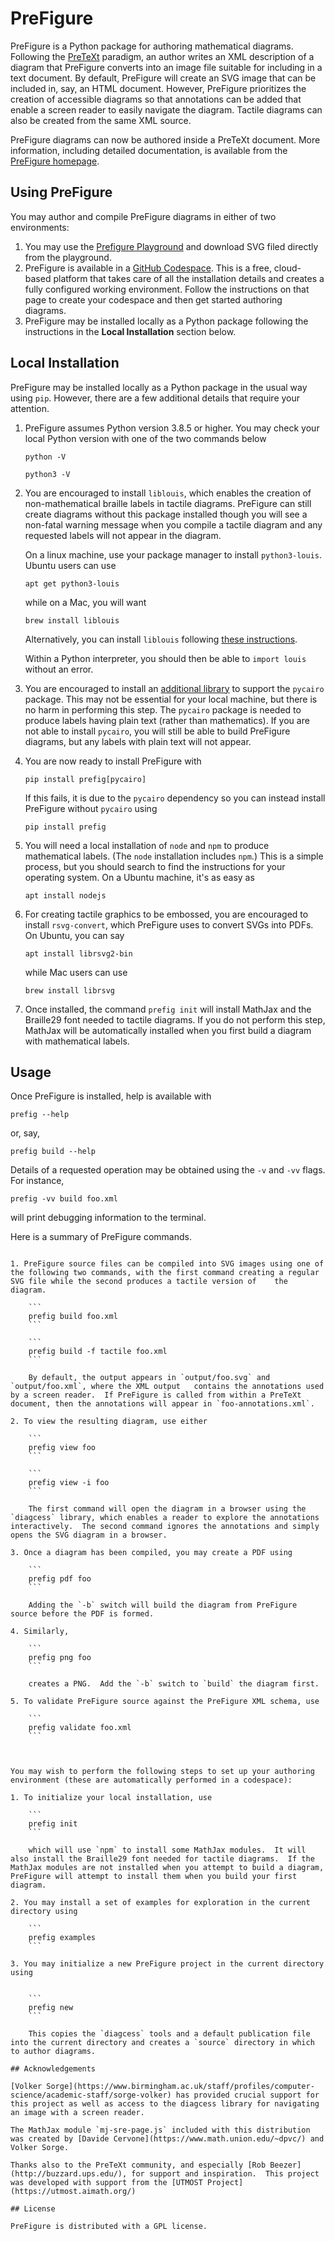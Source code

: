 # PreFigure

PreFigure is a Python package for authoring mathematical diagrams.  Following the [PreTeXt](https://pretextbook.org/) paradigm, an author writes an XML description of a diagram that PreFigure converts into an image file suitable for including in a text document.  By default, PreFigure will create an SVG image that can be included in, say, an HTML document. However, PreFigure prioritizes the creation of accessible diagrams so that annotations can be added that enable a screen reader to easily navigate the diagram.  Tactile diagrams can also be created from the same XML source.

PreFigure diagrams can now be authored inside a PreTeXt document.  More information, including detailed documentation, is available from the [PreFigure homepage](https://prefigure.org).

## Using PreFigure

You may author and compile PreFigure diagrams in either of two environments:

1. You may use the [Prefigure Playground](https://davidaustinm.github.io/prefigure/) and download SVG filed directly from the playground.
2. PreFigure is available in a [GitHub Codespace](https://github.com/davidaustinm/prefigure-codespace).  This is a free, cloud-based platform that takes care of all the installation details and creates a fully configured working environment.  Follow the instructions on that page to create your codespace and then get started authoring diagrams.
3. PreFigure may be installed locally as a Python package following the instructions in the **Local Installation** section below.

## Local Installation

PreFigure may be installed locally as a Python package in the usual way using `pip`.  However, there are a few additional details that require your attention.

1. PreFigure assumes Python version 3.8.5 or higher.  You may check your local Python version with one of the two commands below

    ```
    python -V
    ```

    ```
    python3 -V
    ```

2. You are encouraged to install `liblouis`, which enables the creation of non-mathematical braille labels in tactile diagrams.  PreFigure can still create diagrams without this package installed though you will see a non-fatal warning message when you compile a tactile diagram and any requested labels will not appear in the diagram.

    On a linux machine, use your package manager to install `python3-louis`.  Ubuntu users can use

    ```
    apt get python3-louis
    ```

    while on a Mac, you will want

    ```
    brew install liblouis
    ```

    Alternatively, you can install `liblouis` following [these instructions](https://liblouis.io/downloads/). 

    Within a Python interpreter, you should then be able to `import louis` without an error.

3. You are encouraged to install an [additional library](https://pycairo.readthedocs.io/en/latest/getting_started.html) to support the `pycairo` package.  This may not be essential for your local machine, but there is no harm in performing this step.  The `pycairo` package is needed to produce labels having plain text (rather than mathematics).  If you are not able to install `pycairo`, you will still be able to build PreFigure diagrams, but any labels with plain text will not appear.

4. You are now ready to install PreFigure with

    ```
    pip install prefig[pycairo]
    ```

    If this fails, it is due to the `pycairo` dependency so you can instead install PreFigure without `pycairo` using

    ```
    pip install prefig
    ```

5. You will need a local installation of `node` and `npm` to produce mathematical labels.  (The `node` installation includes `npm`.)  This is a simple process, but you should search to find the instructions for your operating system.  On a Ubuntu machine, it's as easy as 

    ```
    apt install nodejs
    ```

6. For creating tactile graphics to be embossed, you are encouraged to install `rsvg-convert`, which PreFigure uses to convert SVGs into PDFs.  On Ubuntu, you can say

    ```
    apt install librsvg2-bin
    ```

    while Mac users can use

    ```
    brew install librsvg
    ```

7. Once installed, the command `prefig init` will install MathJax and the Braille29 font needed to tactile diagrams.  If you do not perform this step, MathJax will be automatically installed when you first build a diagram with mathematical labels.

## Usage

Once PreFigure is installed, help is available with

```
prefig --help
```

or, say,

```
prefig build --help
```

Details of a requested operation may be obtained using the `-v` and `-vv` flags.  For instance,
```
prefig -vv build foo.xml
```
will print debugging information to the terminal.

Here is a summary of PreFigure commands.
```

1. PreFigure source files can be compiled into SVG images using one of the following two commands, with the first command creating a regular SVG file while the second produces a tactile version of    the diagram.

    ```
    prefig build foo.xml
    ```

    ```
    prefig build -f tactile foo.xml
    ```

    By default, the output appears in `output/foo.svg` and `output/foo.xml`, where the XML output   contains the annotations used by a screen reader.  If PreFigure is called from within a PreTeXt document, then the annotations will appear in `foo-annotations.xml`.

2. To view the resulting diagram, use either

    ```
    prefig view foo
    ```

    ```
    prefig view -i foo
    ```

    The first command will open the diagram in a browser using the `diagcess` library, which enables a reader to explore the annotations interactively.  The second command ignores the annotations and simply opens the SVG diagram in a browser.

3. Once a diagram has been compiled, you may create a PDF using

    ```
    prefig pdf foo
    ```

    Adding the `-b` switch will build the diagram from PreFigure source before the PDF is formed.

4. Similarly,

    ```
    prefig png foo
    ```

    creates a PNG.  Add the `-b` switch to `build` the diagram first.

5. To validate PreFigure source against the PreFigure XML schema, use

    ```
    prefig validate foo.xml
    ```



You may wish to perform the following steps to set up your authoring environment (these are automatically performed in a codespace):

1. To initialize your local installation, use

    ```
    prefig init
    ```

    which will use `npm` to install some MathJax modules.  It will also install the Braille29 font needed for tactile diagrams.  If the MathJax modules are not installed when you attempt to build a diagram, PreFigure will attempt to install them when you build your first diagram.

2. You may install a set of examples for exploration in the current directory using

    ```
    prefig examples
    ```

3. You may initialize a new PreFigure project in the current directory using


    ```
    prefig new
    ```
 
    This copies the `diagcess` tools and a default publication file into the current directory and creates a `source` directory in which to author diagrams.

## Acknowledgements

[Volker Sorge](https://www.birmingham.ac.uk/staff/profiles/computer-science/academic-staff/sorge-volker) has provided crucial support for this project as well as access to the diagcess library for navigating an image with a screen reader.

The MathJax module `mj-sre-page.js` included with this distribution was created by [Davide Cervone](https://www.math.union.edu/~dpvc/) and Volker Sorge.

Thanks also to the PreTeXt community, and especially [Rob Beezer](http://buzzard.ups.edu/), for support and inspiration.  This project was developed with support from the [UTMOST Project](https://utmost.aimath.org/)

## License

PreFigure is distributed with a GPL license.
